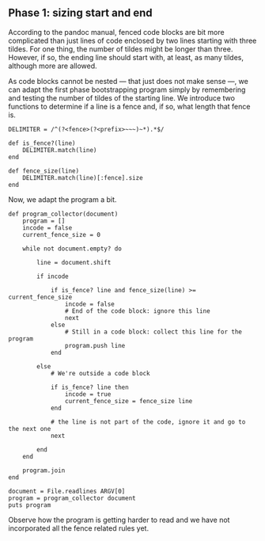 ## Phase 1: sizing start and end

According to the pandoc manual, fenced code blocks are bit more complicated
than just lines of code enclosed by two lines starting with three tildes. For
one thing, the number of tildes might be longer than three. However, if so,
the ending line should start with, at least, as many tildes, although more are
allowed.

As code blocks cannot be nested — that just does not make sense —, we can
adapt the first phase bootstrapping program simply by remembering and testing
the number of tildes of the starting line. We introduce two functions to
determine if a line is a fence and, if so, what length that fence is.

~~~~~{.ruby}
DELIMITER = /^(?<fence>(?<prefix>~~~)~*).*$/

def is_fence?(line)
    DELIMITER.match(line)
end

def fence_size(line)
    DELIMITER.match(line)[:fence].size
end
~~~~~

Now, we adapt the program a bit.

~~~~~{.ruby}
def program_collector(document)
    program = []
    incode = false
    current_fence_size = 0

    while not document.empty? do

        line = document.shift

        if incode 

            if is_fence? line and fence_size(line) >= current_fence_size
                incode = false
                # End of the code block: ignore this line
                next
            else
                # Still in a code block: collect this line for the program
                program.push line
            end

        else
            # We're outside a code block

            if is_fence? line then
                incode = true
                current_fence_size = fence_size line
            end

            # the line is not part of the code, ignore it and go to the next one
            next

        end
    end

    program.join
end

document = File.readlines ARGV[0]
program = program_collector document
puts program
~~~~~~~~~~~~~~~~
    
Observe how the program is getting harder to read and we have not incorporated
all the fence related rules yet. 
